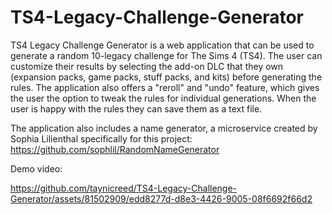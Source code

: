 # TS4-Legacy-Challenge-Generator

TS4 Legacy Challenge Generator is a web application that can be used to generate a random 10-legacy challenge for The Sims 4 (TS4). The user can customize their results by selecting the add-on DLC that they own (expansion packs, game packs, stuff packs, and kits) before generating the rules. The application also offers a "reroll" and "undo" feature, which gives the user the option to tweak the rules for individual generations. When the user is happy with the rules they can save them as a text file. 

The application also includes a name generator, a microservice created by Sophia Lilienthal specifically for this project: https://github.com/sophlil/RandomNameGenerator

Demo video:

https://github.com/taynicreed/TS4-Legacy-Challenge-Generator/assets/81502909/edd8277d-d8e3-4426-9005-08f6692f66d2

